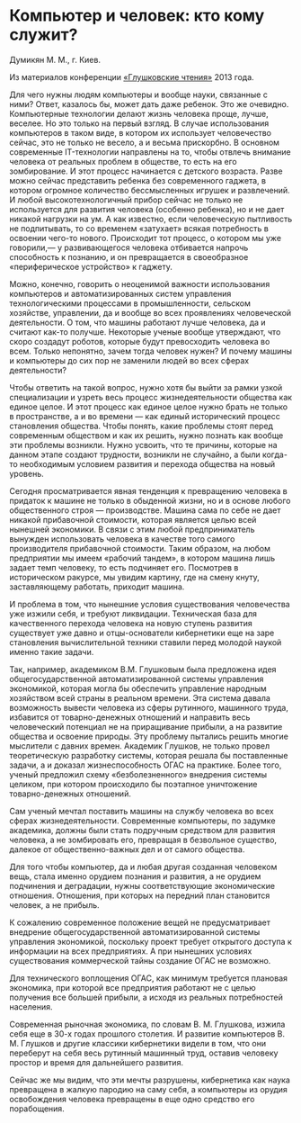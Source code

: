 # Компьютер и человек: кто кому служит?

Думикян М. М., г. Киев.

Из материалов конференции [«Глушковские чтения»](index.md) 2013 года.

Для чего нужны людям компьютеры и вообще науки, связанные с ними? Ответ, казалось бы, может дать даже ребенок. Это же очевидно. Компьютерные технологии делают жизнь человека проще, лучше, веселее. Но это только на первый взгляд. В случае использования компьютеров в таком виде, в котором их использует человечество сейчас, это не только не весело, а и весьма прискорбно. В основном современные IT-технологии направлены на то, чтобы отвлечь внимание человека от реальных проблем в обществе, то есть на его зомбирование. И этот процесс начинается с детского возраста. Разве можно сейчас представить ребенка без современного гаджета, в котором огромное количество бессмысленных игрушек и развлечений. И любой высокотехнологичный прибор сейчас не только не используется для развития человека (особенно ребенка), но и не дает никакой нагрузки на ум. А как известно, если человеческую пытливость не подпитывать, то со временем «затухает» всякая потребность в освоении чего-то нового. Происходит тот процесс, о котором мы уже говорили,— у развивающегося человека отбивается напрочь способность к познанию, и он превращается в своеобразное «периферическое устройство» к гаджету.

Можно, конечно, говорить о неоценимой важности использования компьютеров и автоматизированных систем управления технологическими процессами в промышленности, сельском хозяйстве, управлении, да и вообще во всех проявлениях человеческой деятельности. О том, что машины работают лучше человека, да и считают как-то получше. Некоторые ученые вообще утверждают, что скоро создадут роботов, которые будут превосходить человека во всем. Только непонятно, зачем тогда человек нужен? И почему машины и компьютеры до сих пор не заменили людей во всех сферах деятельности?

Чтобы ответить на такой вопрос, нужно хотя бы выйти за рамки узкой специализации и узреть весь процесс жизнедеятельности общества как единое целое. И этот процесс как единое целое нужно брать не только в пространстве, а и во времени — как единый исторический процесс становления общества. Чтобы понять, какие проблемы стоят перед современным обществом и как их решить, нужно познать как вообще эти проблемы возникли. Нужно усвоить, что те причины, которые на данном этапе создают трудности, возникли не случайно, а были когда-то необходимым условием развития и перехода общества на новый уровень.

Сегодня просматривается явная тенденция к превращению человека в придаток к машине не только в обыденной жизни, но и в основе любого общественного строя — производстве. Машина сама по себе не дает никакой прибавочной стоимости, которая является целью всей нынешней экономики. В связи с этим любой предприниматель вынужден использовать человека в качестве того самого производителя прибавочной стоимости. Таким образом, на любом предприятии мы имеем «рабочий тандем», в котором машина лишь задает темп человеку, то есть подчиняет его. Посмотрев в историческом ракурсе, мы увидим картину, где на смену кнуту, заставляющему работать, приходит машина.

И проблема в том, что нынешние условия существования человечества уже изжили себя, и требуют ликвидации. Техническая база для качественного перехода человека на новую ступень развития существует уже давно и отцы-основатели кибернетики еще на заре становления вычислительной техники ставили перед молодой наукой именно такие задачи.

Так, например, академиком В.М. Глушковым была предложена идея общегосударственной автоматизированной системы управления экономикой, которая могла бы обеспечить управление народным хозяйством всей страны в реальном времени. Эта система давала возможность вывести человека из сферы рутинного, машинного труда, избавится от товарно-денежных отношений и направить весь человеческий потенциал не на приращивание прибыли, а на развитие общества и освоение природы. Эту проблему пытались решить многие мыслители с давних времен. Академик Глушков, не только провел теоретическую разработку системы, которая решала бы поставленные задачи, а и доказал жизнеспособность ОГАС на практике. Более того, ученый предложил схему «безболезненного» внедрения системы целиком, при котором происходило бы поэтапное уничтожение товарно-денежных отношений.

Сам ученый мечтал поставить машины на службу человека во всех сферах жизнедеятельности. Современные компьютеры, по задумке академика, должны были стать подручным средством для развития человека, а не зомбировать его, превращая в безвольное существо, далекое от общественно-важных дел и от самого общества.

Для того чтобы компьютер, да и любая другая созданная человеком вещь, стала именно орудием познания и развития, а не орудием подчинения и деградации, нужны соответствующие экономические отношения. Отношения, при которых на передний план становится человек, а не прибыль.

К сожалению современное положение вещей не предусматривает внедрение общегосударственной автоматизированной системы управления экономикой, поскольку проект требует открытого доступа к информации на всех предприятиях. А при нынешних условиях существования коммерческой тайны создание ОГАС не возможно.

Для технического воплощения ОГАС, как минимум требуется плановая экономика, при которой все предприятия работают не с целью получения все большей прибыли, а исходя из реальных потребностей населения.

Современная рыночная экономика, по словам В. М. Глушкова, изжила себя еще в 30-х годах прошлого столетия. И развитие компьютеров В. М. Глушков и другие классики кибернетики видели в том, что они переберут на себя весь рутинный машинный труд, оставив человеку простор и время для дальнейшего развития.

Сейчас же мы видим, что эти мечты разрушены, кибернетика как наука превращена в жалкую пародию на саму себя, а компьютеры из орудия освобождения человека превращены в еще одно средство его порабощения.